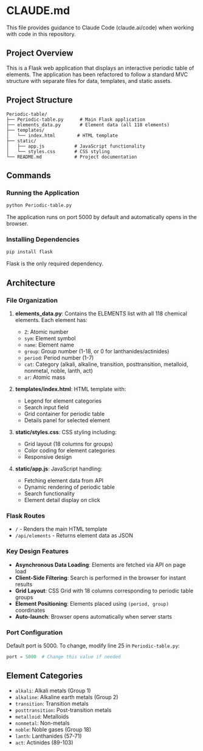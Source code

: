 # CLAUDE.md

This file provides guidance to Claude Code (claude.ai/code) when working with code in this repository.

## Project Overview

This is a Flask web application that displays an interactive periodic table of elements. The application has been refactored to follow a standard MVC structure with separate files for data, templates, and static assets.

## Project Structure

```
Periodic-table/
├── Periodic-table.py      # Main Flask application
├── elements_data.py       # Element data (all 118 elements)
├── templates/
│   └── index.html        # HTML template
├── static/
│   ├── app.js           # JavaScript functionality
│   └── styles.css       # CSS styling
└── README.md            # Project documentation
```

## Commands

### Running the Application
```bash
python Periodic-table.py
```
The application runs on port 5000 by default and automatically opens in the browser.

### Installing Dependencies
```bash
pip install flask
```
Flask is the only required dependency.

## Architecture

### File Organization

1. **elements_data.py**: Contains the ELEMENTS list with all 118 chemical elements. Each element has:
   - `Z`: Atomic number
   - `sym`: Element symbol
   - `name`: Element name
   - `group`: Group number (1-18, or 0 for lanthanides/actinides)
   - `period`: Period number (1-7)
   - `cat`: Category (alkali, alkaline, transition, posttransition, metalloid, nonmetal, noble, lanth, act)
   - `ar`: Atomic mass

2. **templates/index.html**: HTML template with:
   - Legend for element categories
   - Search input field
   - Grid container for periodic table
   - Details panel for selected element

3. **static/styles.css**: CSS styling including:
   - Grid layout (18 columns for groups)
   - Color coding for element categories
   - Responsive design

4. **static/app.js**: JavaScript handling:
   - Fetching element data from API
   - Dynamic rendering of periodic table
   - Search functionality
   - Element detail display on click

### Flask Routes

- `/` - Renders the main HTML template
- `/api/elements` - Returns element data as JSON

### Key Design Features

- **Asynchronous Data Loading**: Elements are fetched via API on page load
- **Client-Side Filtering**: Search is performed in the browser for instant results
- **Grid Layout**: CSS Grid with 18 columns corresponding to periodic table groups
- **Element Positioning**: Elements placed using `(period, group)` coordinates
- **Auto-launch**: Browser opens automatically when server starts

### Port Configuration

Default port is 5000. To change, modify line 25 in `Periodic-table.py`:
```python
port = 5000  # Change this value if needed
```

## Element Categories

- `alkali`: Alkali metals (Group 1)
- `alkaline`: Alkaline earth metals (Group 2)
- `transition`: Transition metals
- `posttransition`: Post-transition metals
- `metalloid`: Metalloids
- `nonmetal`: Non-metals
- `noble`: Noble gases (Group 18)
- `lanth`: Lanthanides (57-71)
- `act`: Actinides (89-103)